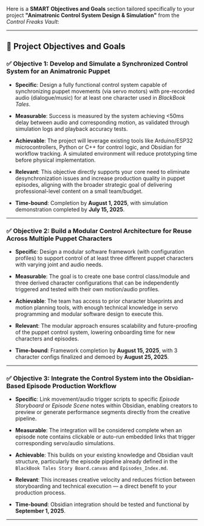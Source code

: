 Here is a **SMART Objectives and Goals** section tailored specifically to your project **"Animatronic Control System Design & Simulation"** from the *Control Freaks Vault*:

---

## 🎯 Project Objectives and Goals

### ✅ **Objective 1: Develop and Simulate a Synchronized Control System for an Animatronic Puppet**

* **Specific**: Design a fully functional control system capable of synchronizing puppet movements (via servo motors) with pre-recorded audio (dialogue/music) for at least one character used in *BlackBook Tales*.

* **Measurable**: Success is measured by the system achieving <50ms delay between audio and corresponding motion, as validated through simulation logs and playback accuracy tests.

* **Achievable**: The project will leverage existing tools like Arduino/ESP32 microcontrollers, Python or C++ for control logic, and Obsidian for workflow tracking. A simulated environment will reduce prototyping time before physical implementation.

* **Relevant**: This objective directly supports your core need to eliminate desynchronization issues and increase production quality in puppet episodes, aligning with the broader strategic goal of delivering professional-level content on a small team/budget.

* **Time-bound**: Completion by **August 1, 2025**, with simulation demonstration completed by **July 15, 2025**.

---

### ✅ **Objective 2: Build a Modular Control Architecture for Reuse Across Multiple Puppet Characters**

* **Specific**: Design a modular software framework (with configuration profiles) to support control of at least three different puppet characters with varying joint and audio needs.

* **Measurable**: The goal is to create one base control class/module and three derived character configurations that can be independently triggered and tested with their own motion/audio profiles.

* **Achievable**: The team has access to prior character blueprints and motion planning tools, with enough technical knowledge in servo programming and modular software design to execute this.

* **Relevant**: The modular approach ensures scalability and future-proofing of the puppet control system, lowering onboarding time for new characters and episodes.

* **Time-bound**: Framework completion by **August 15, 2025**, with 3 character configs finalized and demoed by **August 25, 2025**.

---

### ✅ **Objective 3: Integrate the Control System into the Obsidian-Based Episode Production Workflow**

* **Specific**: Link movement/audio trigger scripts to specific *Episode Storyboard* or *Episode Scene* notes within Obsidian, enabling creators to preview or generate performance segments directly from the creative pipeline.

* **Measurable**: The integration will be considered complete when an episode note contains clickable or auto-run embedded links that trigger corresponding servo/audio simulations.

* **Achievable**: This builds on your existing knowledge and Obsidian vault structure, particularly the episode pipeline already defined in the `BlackBook Tales Story Board.canvas` and `Episodes_Index.md`.

* **Relevant**: This increases creative velocity and reduces friction between storyboarding and technical execution — a direct benefit to your production process.

* **Time-bound**: Obsidian integration should be tested and functional by **September 1, 2025**.

---


